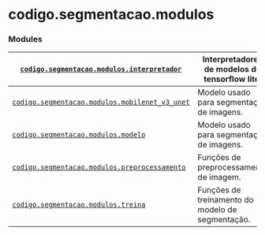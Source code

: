 <a id="module-codigo.segmentacao.modulos"></a>

<a id="codigo-segmentacao-modulos"></a>

# codigo.segmentacao.modulos

### Modules

| [`codigo.segmentacao.modulos.interpretador`](codigo.segmentacao.modulos.interpretador.md#module-codigo.segmentacao.modulos.interpretador)             | Interpretadores de modelos do tensorflow lite.   |
|-------------------------------------------------------------------------------------------------------------------------------------------------------|--------------------------------------------------|
| [`codigo.segmentacao.modulos.mobilenet_v3_unet`](codigo.segmentacao.modulos.mobilenet_v3_unet.md#module-codigo.segmentacao.modulos.mobilenet_v3_unet) | Modelo usado para segmentação de imagens.        |
| [`codigo.segmentacao.modulos.modelo`](codigo.segmentacao.modulos.modelo.md#module-codigo.segmentacao.modulos.modelo)                                  | Modelo usado para segmentação de imagens.        |
| [`codigo.segmentacao.modulos.preprocessamento`](codigo.segmentacao.modulos.preprocessamento.md#module-codigo.segmentacao.modulos.preprocessamento)    | Funções de preprocessamento de imagem.           |
| [`codigo.segmentacao.modulos.treina`](codigo.segmentacao.modulos.treina.md#module-codigo.segmentacao.modulos.treina)                                  | Funções de treinamento do modelo de segmentação. |
